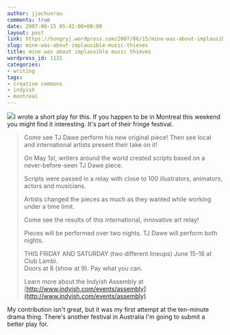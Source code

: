 ```yaml
---
author: jjackunrau
comments: true
date: 2007-06-15 05:41:00+00:00
layout: post
link: https://hungryj.wordpress.com/2007/06/15/mine-was-about-implausible-music-thieves/
slug: mine-was-about-implausible-music-thieves
title: mine was about implausible music thieves
wordpress_id: 1131
categories:
- writing
tags:
- creative commons
- indyish
- montreal
---
```


[![](http://www.telefauna.com/posters/07-06-15-theassembly2.jpg)](http://www.telefauna.com/posters/07-06-15-theassembly2.jpg)I wrote a short play for this.  If you happen to be in Montreal this weekend you might find it interesting.  It's part of their fringe festival.

<blockquote>Come see TJ Dawe perform his new original piece!  Then see local and international artists present their take on it!  
  
On May 1st, writers around the world created scripts based on a never-before-seen TJ Dawe piece.  
  
Scripts were passed in a relay with close to 100 illustrators, animators, actors and musicians.  
  
Artists changed the pieces as much as they wanted while working under a time limit.  
  
Come see the results of this international, innovative art relay!  
  
Pieces will be performed over two nights.  TJ Dawe will perform both nights.  
  
THIS FRIDAY AND SATURDAY (two different lineups) June 15-16 at Club Lambi.  
Doors at 8 (show at 9). Pay what you can.  
  
Learn more about the Indyish Assembly at [http://www.indyish.com/events/assembly](http://www.indyish.com/events/assembly)</blockquote>

My contribution isn't great, but it was my first attempt at the ten-minute drama thing.  There's another festival in Australia I'm going to submit a better play for.
